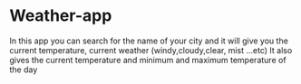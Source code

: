 # Weather-app

In this app you can search for the name of your city and it will give you the current temperature,
current weather (windy,cloudy,clear, mist ...etc)
It also gives the current temperature and minimum and maximum temperature of the day
